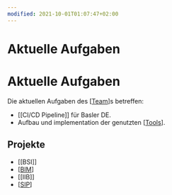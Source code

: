 ```yaml
---
modified: 2021-10-01T01:07:47+02:00
---
```


# Aktuelle Aufgaben

# Aktuelle Aufgaben

Die aktuellen Aufgaben des [[Team]]s betreffen:

* [[CI/CD Pipeline]] für Basler DE.
* Aufbau und implementation der genutzten [[Tools]].

## Projekte

* [[BSI]]
* [[BIM]]
* [[IIB]]
* [[SIP]]

[//begin]: # "Autogenerated link references for markdown compatibility"
[Team]: Team "Team Devops Systems"
[Tools]: Tools "Tools"
[BIM]: BIM "BIM"
[SIP]: SIP "SIP"
[//end]: # "Autogenerated link references"
